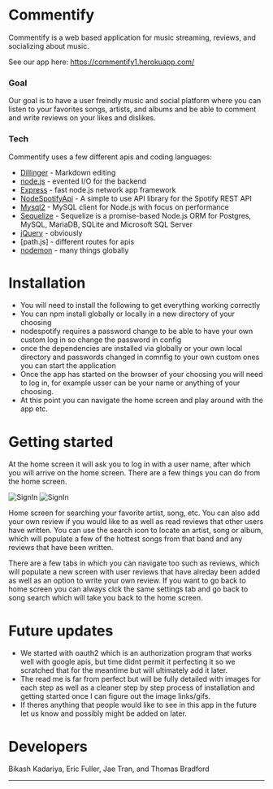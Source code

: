 # Commentify
Commentify is a web based application for music streaming, reviews, and socializing about music.

See our app here: https://commentify1.herokuapp.com/

### Goal
Our goal is to have a user freindly music and social platform where you can listen to your favorites songs, artists, and albums and be able to comment and write reviews on your likes and dislikes.
### Tech
Commentify uses a few different apis and coding languages:

* [Dillinger](Dillinger.io) - Markdown editing
* [node.js] - evented I/O for the backend
* [Express] - fast node.js network app framework
* [NodeSpotifyApi](https://www.npmjs.com/package/node-spotify-api) - A simple to use API library for the Spotify REST API
* [Mysql2](https://www.npmjs.com/package/mysql2) - MySQL client for Node.js with focus on performance
* [Sequelize](https://www.npmjs.com/package/sequelize) - Sequelize is a promise-based Node.js ORM for Postgres, MySQL, MariaDB, SQLite and Microsoft SQL Server
* [jQuery] - obviously
* [path.js] - different routes for apis
* [nodemon] - many things globally

# Installation
* You will need to install the following to get everything working correctly
* You can npm install globally or locally in a new directory of your choosing
* nodespotify requires a password change to be able to have your own custom log in so change the password in config
* once the dependencies are installed via globally or your own local directory and passwords changed in comnfig to your own custom ones you can start the application
* Once the app has started on the browser of your choosing you will need to log in, for example usser can be your name or anything of your choosing.
* At this point you can navigate the home screen and play around with the app etc.


# Getting started
At the home screen it will ask you to log in with a user name, after which you will arrive on the home screen. There are a few things you can do from the home screen.

![SignIn]("./readmePics/pic_01.png)
![SignIn]("./readmePics/pic_02.png)

Home screen for searching your favorite artist, song, etc. You can also add your own review if you would like to as well as read reviews that other users have written. You can use the search icon to locate an artist, song or album, which will populate a few of the hottest songs from that band and any reviews that have been written.

There are a few tabs in which you can navigate too such as reviews, which will populate a new screen with user reviews that have alreday been added as well as an option to write your own review. If you want to go back to home screen you can always clck the same settings tab and go back to song search which will take you back to the home screen.

# Future updates
* We started with oauth2 which is an authorization program that works well with google apis, but time didnt permit it perfecting it so we scratched that for the meantime but will ultimately add it later.
* The read me is far from perfect but will be fully detailed with images for each step as well as a cleaner step by step process of installation and getting started once I can figure out the image links/gifs.
* If theres anything that people would like to see in this app in the future let us know and possibly might be added on later.

# Developers
Bikash Kadariya, Eric Fuller, Jae Tran, and Thomas Bradford

____________
 [jQuery]: <http://jquery.com>
 [express]: <http://expressjs.com>
 [node.js]: <http://nodejs.org>
 [nodemon]: <https://www.npmjs.com/package/nodemon>
 [path]: <https://nodejs.org/api/path.html>